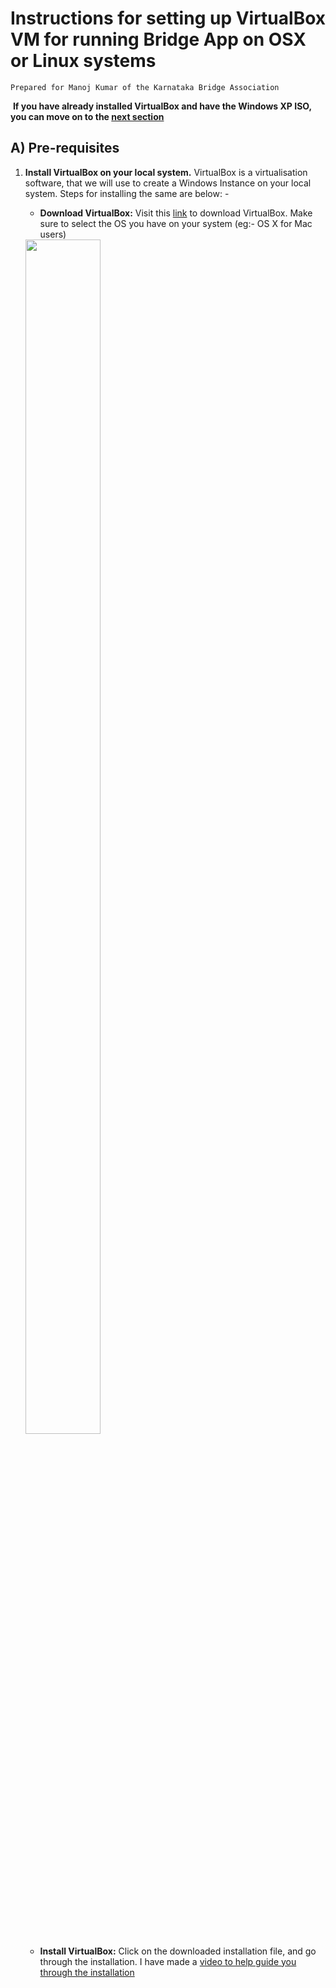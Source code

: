 # Instructions for setting up VirtualBox VM for running Bridge App on OSX or Linux systems
```Prepared for Manoj Kumar of the Karnataka Bridge Association```

 **If you have already installed VirtualBox and have the Windows XP ISO, you can move on to the [next section](#a-pre-requisites)**


A) Pre-requisites
---------------
1. **Install VirtualBox on your local system.** VirtualBox is a virtualisation software, that we will use to create a Windows Instance on your local system. Steps for installing the same are below: -

   -  **Download VirtualBox:** Visit this [link](https://www.virtualbox.org/wiki/Downloads) to download VirtualBox. Make sure to select the OS you have on your system (eg:- OS X for Mac users)
   <img src="/setup-images/pre-requisites/VirtualBoxDownload.png" width="50%" height="70%">
      
   - **Install VirtualBox:** Click on the downloaded installation file, and go through the installation. I have made a [video to help guide you through the installation](https://youtu.be/VEIPLhVfXns)


